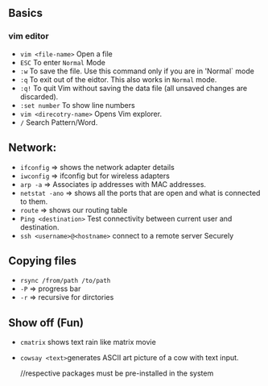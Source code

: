 ##  Basics

### vim editor

 - `vim <file-name>` Open a file
 - `ESC` To enter `Normal` Mode
 - `:w` To save the file. Use this command only if you are in 'Normal` mode
 - `:q` To exit out of the eidtor. This also works in `Normal` mode.
 - `:q!` To quit Vim without saving the data file (all unsaved changes are discarded).
 - `:set number` To show line numbers
 - `vim <direcotry-name>` Opens Vim explorer.
 - `/` Search Pattern/Word.

## Network:

 - `ifconfig` => shows the network adapter details
 - `iwconfig` => ifconfig but for wireless adapters
 - `arp -a` => Associates ip addresses with MAC addresses.
 - `netstat -ano` => shows all the ports that are open and what is connected to them.
 - `route` => shows our routing table
 - `Ping <destination>` Test connectivity between current user and destination.
 - `ssh <username>@<hostname>` connect to a remote server Securely

## Copying files

 - `rsync /from/path /to/path`
 - `-P` => progress bar
 - `-r` => recursive for dirctories

## Show off (Fun)

- `cmatrix` shows text rain like matrix movie
- `cowsay <text>`generates ASCII art picture of a cow with text input.

  //respective packages must be pre-installed in the system
